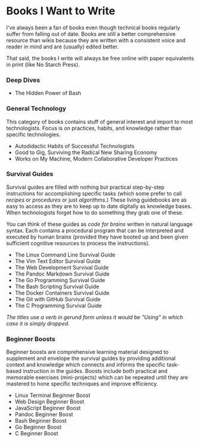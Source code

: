 # Books I Want to Write

I've always been a fan of books even though technical books regularly
suffer from falling out of date. Books are *still*  a better
comprehensive resource than wikis because they are written with a
consistent voice and reader in mind and are (usually) edited better.

That said, the books I write will always be free online with paper
equivalents in print (like No Starch Press).

### Deep Dives

* The Hidden Power of Bash

### General Technology

This category of books contains stuff of general interest and import to
most technologists. Focus is on practices, habits, and knowledge rather
than specific technologies.

* Autodidactic Habits of Successful Technologists
* Good to Gig, Surviving the Radical New Sharing Economy
* Works on My Machine, Modern Collaborative Developer Practices

### Survival Guides

Survival guides are filled with nothing but practical step-by-step
instructions for accomplishing specific tasks (which some prefer to call
*recipes* or *procedures* or just *algorithms*.) These living guidebooks
are as easy to access as they are to keep up to date digitally as
knowledge bases. When technologists forget how to do something they grab
one of these. 

You can think of these guides as *code for brains* written in natural
language syntax. Each contains a procedural program that can be
interpreted and executed by human brains (provided they have booted up
and been given sufficient cognitive resources to process the
instructions).

* The Linux Command Line Survival Guide
* The Vim Text Editor Survival Guide
* The Web Development Survival Guide
* The Pandoc Markdown Survival Guide
* The Go Programming Survival Guide
* The Bash Scripting Survival Guide
* The Docker Containers Survival Guide
* The Git with GitHub Survival Guide
* The C Programming Survival Guide

*The titles use a verb in gerund form unless it would be "Using" in
which case it is simply dropped.*

### Beginner Boosts

Beginner boosts are comprehensive learning material designed to
supplement and envelope the survival guides by providing additional
context and knowledge which connects and informs the specific task-based
instruction in the guides. Boosts include both practical and memorable
exercises (mini-projects) which can be repeated until they are mastered
to hone specific techniques and improve efficiency.

  * Linux Terminal Beginner Boost
  * Web Design Beginner Boost
  * JavaScript Beginner Boost
  * Pandoc Beginner Boost
  * Bash Beginner Boost
  * Go Beginner Boost
  * C Beginner Boost
